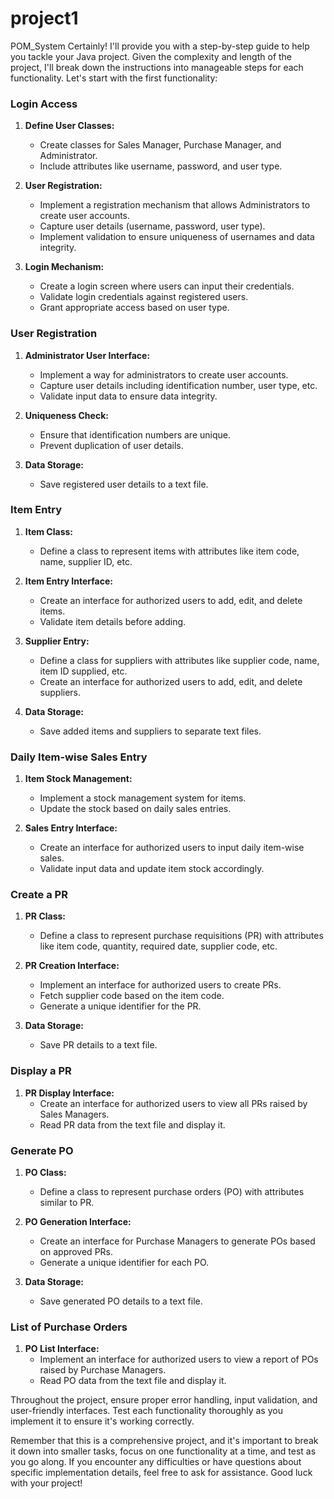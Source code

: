 # project1
POM_System
Certainly! I'll provide you with a step-by-step guide to help you tackle your Java project. Given the complexity and length of the project, I'll break down the instructions into manageable steps for each functionality. Let's start with the first functionality:

### Login Access

1. **Define User Classes:**
   - Create classes for Sales Manager, Purchase Manager, and Administrator.
   - Include attributes like username, password, and user type.

2. **User Registration:**
   - Implement a registration mechanism that allows Administrators to create user accounts.
   - Capture user details (username, password, user type).
   - Implement validation to ensure uniqueness of usernames and data integrity.

3. **Login Mechanism:**
   - Create a login screen where users can input their credentials.
   - Validate login credentials against registered users.
   - Grant appropriate access based on user type.

### User Registration

1. **Administrator User Interface:**
   - Implement a way for administrators to create user accounts.
   - Capture user details including identification number, user type, etc.
   - Validate input data to ensure data integrity.

2. **Uniqueness Check:**
   - Ensure that identification numbers are unique.
   - Prevent duplication of user details.

3. **Data Storage:**
   - Save registered user details to a text file.

### Item Entry

1. **Item Class:**
   - Define a class to represent items with attributes like item code, name, supplier ID, etc.

2. **Item Entry Interface:**
   - Create an interface for authorized users to add, edit, and delete items.
   - Validate item details before adding.

3. **Supplier Entry:**
   - Define a class for suppliers with attributes like supplier code, name, item ID supplied, etc.
   - Create an interface for authorized users to add, edit, and delete suppliers.

4. **Data Storage:**
   - Save added items and suppliers to separate text files.

### Daily Item-wise Sales Entry

1. **Item Stock Management:**
   - Implement a stock management system for items.
   - Update the stock based on daily sales entries.

2. **Sales Entry Interface:**
   - Create an interface for authorized users to input daily item-wise sales.
   - Validate input data and update item stock accordingly.

### Create a PR

1. **PR Class:**
   - Define a class to represent purchase requisitions (PR) with attributes like item code, quantity, required date, supplier code, etc.

2. **PR Creation Interface:**
   - Implement an interface for authorized users to create PRs.
   - Fetch supplier code based on the item code.
   - Generate a unique identifier for the PR.

3. **Data Storage:**
   - Save PR details to a text file.
   
### Display a PR

1. **PR Display Interface:**
   - Create an interface for authorized users to view all PRs raised by Sales Managers.
   - Read PR data from the text file and display it.

### Generate PO

1. **PO Class:**
   - Define a class to represent purchase orders (PO) with attributes similar to PR.

2. **PO Generation Interface:**
   - Create an interface for Purchase Managers to generate POs based on approved PRs.
   - Generate a unique identifier for each PO.

3. **Data Storage:**
   - Save generated PO details to a text file.

### List of Purchase Orders

1. **PO List Interface:**
   - Implement an interface for authorized users to view a report of POs raised by Purchase Managers.
   - Read PO data from the text file and display it.

Throughout the project, ensure proper error handling, input validation, and user-friendly interfaces. Test each functionality thoroughly as you implement it to ensure it's working correctly.

Remember that this is a comprehensive project, and it's important to break it down into smaller tasks, focus on one functionality at a time, and test as you go along. If you encounter any difficulties or have questions about specific implementation details, feel free to ask for assistance. Good luck with your project!

